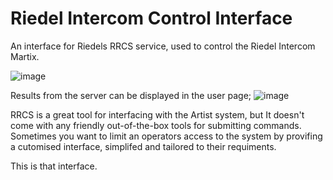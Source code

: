 # Riedel Intercom Control Interface
An interface for Riedels RRCS service, used to control the Riedel Intercom Martix.

![image](https://user-images.githubusercontent.com/21957617/234349144-701b9f81-f0ee-4b8e-a899-a471506b94c2.png)

Results from the server can be displayed in the user page;
![image](https://user-images.githubusercontent.com/21957617/234349512-a4e1976a-abf1-473c-a9c4-80cb6b5b402b.png)


RRCS is a great tool for interfacing with the Artist system, but It doesn't come with any friendly out-of-the-box tools for submitting commands.
Sometimes you want to limit an operators access to the system by provifing a cutomised interface, simplifed and tailored to their requiments.

This is that interface.
